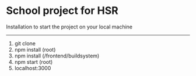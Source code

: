 School project for HSR
=========

Installation to start the project on your local machine
********************************************************
1. git clone
2. npm install (root)
3. npm install (/frontend/buildsystem)
4. npm start (root)
5. localhost:3000